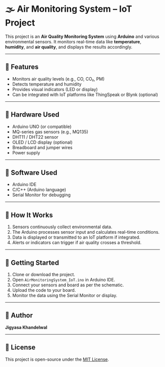 # 🌫️ Air Monitoring System – IoT Project

This project is an **Air Quality Monitoring System** using **Arduino** and various environmental sensors. It monitors real-time data like **temperature**, **humidity**, and **air quality**, and displays the results accordingly.

---

## 📌 Features

- Monitors air quality levels (e.g., CO, CO₂, PM)
- Detects temperature and humidity
- Provides visual indicators (LED or display)
- Can be integrated with IoT platforms like ThingSpeak or Blynk (optional)

---

## 🧰 Hardware Used

- Arduino UNO (or compatible)
- MQ-series gas sensors (e.g., MQ135)
- DHT11 / DHT22 sensor
- OLED / LCD display (optional)
- Breadboard and jumper wires
- Power supply

---

## 🧠 Software Used

- Arduino IDE
- C/C++ (Arduino language)
- Serial Monitor for debugging

---

## 🧪 How It Works

1. Sensors continuously collect environmental data.
2. The Arduino processes sensor input and calculates real-time conditions.
3. Data is displayed or transmitted to an IoT platform if integrated.
4. Alerts or indicators can trigger if air quality crosses a threshold.

---

## 🚀 Getting Started

1. Clone or download the project.
2. Open `AirMonitoringSystem_IoT.ino` in Arduino IDE.
3. Connect your sensors and board as per the schematic.
4. Upload the code to your board.
5. Monitor the data using the Serial Monitor or display.

---


## 👤 Author

**Jigyasa Khandelwal**

---

## 📝 License

This project is open-source under the [MIT License](LICENSE).
